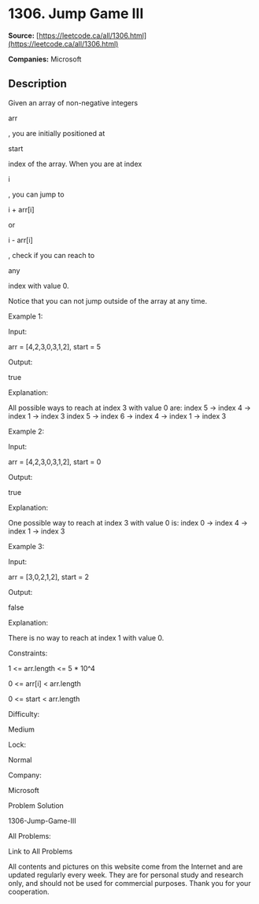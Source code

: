 # 1306. Jump Game III

**Source:** [https://leetcode.ca/all/1306.html](https://leetcode.ca/all/1306.html)

**Companies:** Microsoft

## Description

Given an array of non-negative integers

arr

, you are initially
            positioned at

start

index of the array. When you are at index

i

, you can jump to

i + arr[i]

or

i - arr[i]

,
            check if you can reach to

any

index with value 0.

Notice that you can not jump outside of the array at any time.

Example 1:

Input:

arr = [4,2,3,0,3,1,2], start = 5

Output:

true

Explanation:

All possible ways to reach at index 3 with value 0 are:
index 5 -> index 4 -> index 1 -> index 3
index 5 -> index 6 -> index 4 -> index 1 -> index 3

Example 2:

Input:

arr = [4,2,3,0,3,1,2], start = 0

Output:

true

Explanation:

One possible way to reach at index 3 with value 0 is:
index 0 -> index 4 -> index 1 -> index 3

Example 3:

Input:

arr = [3,0,2,1,2], start = 2

Output:

false

Explanation:

There is no way to reach at index 1 with value 0.

Constraints:

1 <= arr.length <= 5 * 10^4

0 <= arr[i] < arr.length

0 <= start < arr.length

Difficulty:

Medium

Lock:

Normal

Company:

Microsoft

Problem Solution

1306-Jump-Game-III

All Problems:

Link to All Problems

All contents and pictures on this website come from the Internet and are updated regularly every week. They are for personal study and research only, and should not be used for commercial purposes. Thank you for your cooperation.

